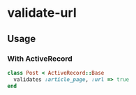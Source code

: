 # validate-url

## Usage

### With ActiveRecord

```ruby    
class Post < ActiveRecord::Base
  validates :article_page, :url => true
end
